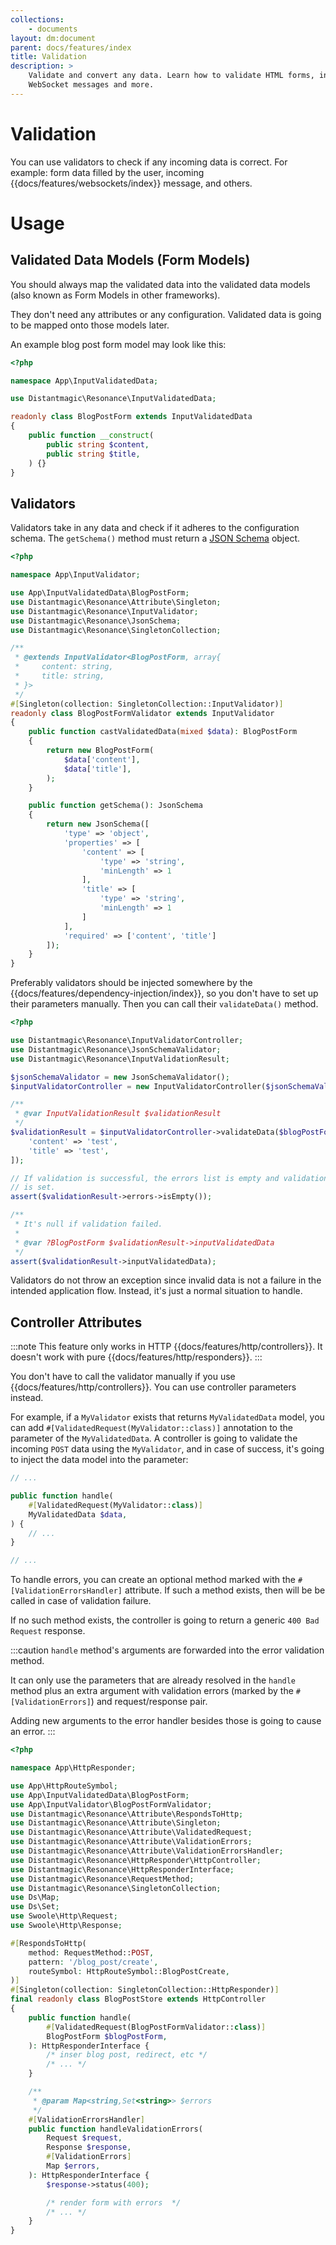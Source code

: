 ```yaml
---
collections: 
    - documents
layout: dm:document
parent: docs/features/index
title: Validation
description: >
    Validate and convert any data. Learn how to validate HTML forms, incoming
    WebSocket messages and more.
---
```


# Validation

You can use validators to check if any incoming data is correct. For example:
form data filled by the user, incoming {{docs/features/websockets/index}} 
message, and others.

# Usage

## Validated Data Models (Form Models)

You should always map the validated data into the validated data models (also 
known as Form Models in other frameworks). 

They don't need any attributes or any configuration. Validated data is going to
be mapped onto those models later. 

An example blog post form model may look like this:

```php
<?php

namespace App\InputValidatedData;

use Distantmagic\Resonance\InputValidatedData;

readonly class BlogPostForm extends InputValidatedData
{
    public function __construct(
        public string $content,
        public string $title,
    ) {}
}

```

## Validators

Validators take in any data and check if it adheres to the configuration 
schema. The `getSchema()` method must return a 
[JSON Schema](https://json-schema.org/) object.

```php
<?php

namespace App\InputValidator;

use App\InputValidatedData\BlogPostForm;
use Distantmagic\Resonance\Attribute\Singleton;
use Distantmagic\Resonance\InputValidator;
use Distantmagic\Resonance\JsonSchema;
use Distantmagic\Resonance\SingletonCollection;

/**
 * @extends InputValidator<BlogPostForm, array{
 *     content: string,
 *     title: string,
 * }>
 */
#[Singleton(collection: SingletonCollection::InputValidator)]
readonly class BlogPostFormValidator extends InputValidator
{
    public function castValidatedData(mixed $data): BlogPostForm
    {
        return new BlogPostForm(
            $data['content'],
            $data['title'],
        );
    }

    public function getSchema(): JsonSchema
    {
        return new JsonSchema([
            'type' => 'object',
            'properties' => [
                'content' => [
                    'type' => 'string',
                    'minLength' => 1
                ],
                'title' => [
                    'type' => 'string',
                    'minLength' => 1
                ]
            ],
            'required' => ['content', 'title']
        ]);
    }
}
```

Preferably validators should be injected somewhere by the 
{{docs/features/dependency-injection/index}}, so you don't have to set up their 
parameters manually. Then you can call their `validateData()` method.

```php
<?php

use Distantmagic\Resonance\InputValidatorController;
use Distantmagic\Resonance\JsonSchemaValidator;
use Distantmagic\Resonance\InputValidationResult;

$jsonSchemaValidator = new JsonSchemaValidator();
$inputValidatorController = new InputValidatorController($jsonSchemaValidator);

/**
 * @var InputValidationResult $validationResult
 */
$validationResult = $inputValidatorController->validateData($blogPostFormValidator, [
    'content' => 'test',
    'title' => 'test',
]);

// If validation is successful, the errors list is empty and validation data
// is set.
assert($validationResult->errors->isEmpty());

/**
 * It's null if validation failed.
 * 
 * @var ?BlogPostForm $validationResult->inputValidatedData
 */
assert($validationResult->inputValidatedData);
```

Validators do not throw an exception since invalid data is not a failure in the
intended application flow. Instead, it's just a normal situation to handle.

## Controller Attributes

:::note
This feature only works in HTTP {{docs/features/http/controllers}}. It doesn't
work with pure {{docs/features/http/responders}}.
:::

You don't have to call the validator manually if you use 
{{docs/features/http/controllers}}. You can use controller parameters instead.

For example, if a `MyValidator` exists that returns `MyValidatedData` model, 
you can add `#[ValidatedRequest(MyValidator::class)]` annotation to the 
parameter of the `MyValidatedData`. A controller is going to validate the 
incoming `POST` data using the `MyValidator`, and in case of success, it's 
going to inject the data model into the parameter:

```php
// ...

public function handle(
    #[ValidatedRequest(MyValidator::class)]
    MyValidatedData $data,
) {
    // ...
}

// ...
```

To handle errors, you can create an optional method marked with the
`#[ValidationErrorsHandler]` attribute. If such a method exists, then will be 
be called in case of validation failure. 

If no such method exists, the controller is going to return a generic
`400 Bad Request` response.

:::caution
`handle` method's arguments are forwarded into the error validation method.

It can only use the parameters that are already resolved in the `handle` method
plus an extra argument with validation errors (marked by the 
`#[ValidationErrors]`) and request/response pair.

Adding new arguments to the error handler besides those is going to cause an
error.
:::

```php
<?php

namespace App\HttpResponder;

use App\HttpRouteSymbol;
use App\InputValidatedData\BlogPostForm;
use App\InputValidator\BlogPostFormValidator;
use Distantmagic\Resonance\Attribute\RespondsToHttp;
use Distantmagic\Resonance\Attribute\Singleton;
use Distantmagic\Resonance\Attribute\ValidatedRequest;
use Distantmagic\Resonance\Attribute\ValidationErrors;
use Distantmagic\Resonance\Attribute\ValidationErrorsHandler;
use Distantmagic\Resonance\HttpResponder\HttpController;
use Distantmagic\Resonance\HttpResponderInterface;
use Distantmagic\Resonance\RequestMethod;
use Distantmagic\Resonance\SingletonCollection;
use Ds\Map;
use Ds\Set;
use Swoole\Http\Request;
use Swoole\Http\Response;

#[RespondsToHttp(
    method: RequestMethod::POST,
    pattern: '/blog_post/create',
    routeSymbol: HttpRouteSymbol::BlogPostCreate,
)]
#[Singleton(collection: SingletonCollection::HttpResponder)]
final readonly class BlogPostStore extends HttpController
{
    public function handle(
        #[ValidatedRequest(BlogPostFormValidator::class)]
        BlogPostForm $blogPostForm,
    ): HttpResponderInterface {
        /* inser blog post, redirect, etc */
        /* ... */
    }

    /**
     * @param Map<string,Set<string>> $errors
     */
    #[ValidationErrorsHandler]
    public function handleValidationErrors(
        Request $request,
        Response $response,
        #[ValidationErrors]
        Map $errors,
    ): HttpResponderInterface {
        $response->status(400);

        /* render form with errors  */
        /* ... */
    }
}
```
